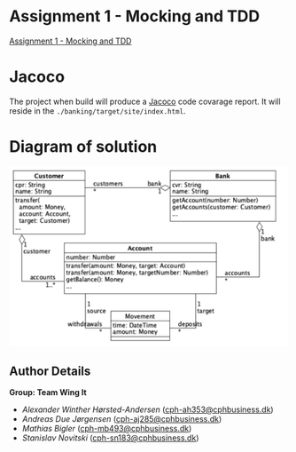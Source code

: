 # Assignment 1 - Mocking and TDD

[Assignment 1 - Mocking and TDD](assets/assignment.pdf)

# Jacoco
The project when build will produce a [Jacoco](https://www.jacoco.org/jacoco/trunk/index.html) code covarage report. It will reside in the `./banking/target/site/index.html`.

# Diagram of solution
![Diagram](<assets/diagram.png>)

## Author Details

**Group: Team Wing It**
- *Alexander Winther Hørsted-Andersen* (cph-ah353@cphbusiness.dk)
- *Andreas Due Jørgensen* (cph-aj285@cphbusiness.dk)
- *Mathias Bigler* (cph-mb493@cphbusiness.dk)
- *Stanislav Novitski* (cph-sn183@cphbusiness.dk)